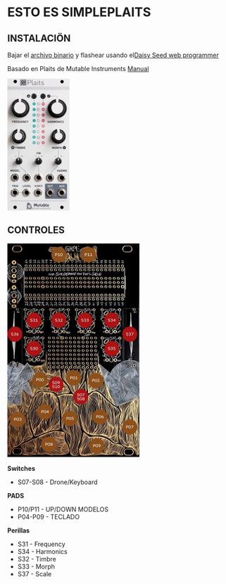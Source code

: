 # ESTO ES SIMPLEPLAITS

## INSTALACIÖN
Bajar el [archivo binario](simple-plaits.bin) y flashear usando el[Daisy Seed web programmer](https://electro-smith.github.io/Programmer/)

Basado en Plaits de Mutable Instruments [Manual](https://pichenettes.github.io/mutable-instruments-documentation/modules/plaits/manual/)


<img src="plaits.jpg" height="300"/>


## CONTROLES
<img src="../touch.jpeg" width="300"/>

**Switches**
- S07-S08 - Drone/Keyboard

**PADS**
- P10/P11 - UP/DOWN MODELOS
- P04-P09  - TECLADO

**Perillas**
- S31 - Frequency
- S34 - Harmonics
- S32 - Timbre
- S33 - Morph
- S37 - Scale

